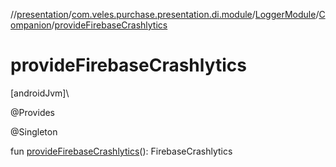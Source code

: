//[presentation](../../../../index.md)/[com.veles.purchase.presentation.di.module](../../index.md)/[LoggerModule](../index.md)/[Companion](index.md)/[provideFirebaseCrashlytics](provide-firebase-crashlytics.md)

# provideFirebaseCrashlytics

[androidJvm]\

@Provides

@Singleton

fun [provideFirebaseCrashlytics](provide-firebase-crashlytics.md)(): FirebaseCrashlytics
